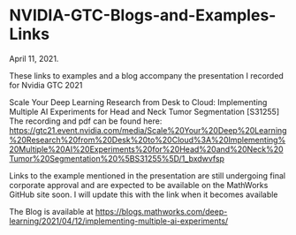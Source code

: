 # NVIDIA-GTC-Blogs-and-Examples-Links
April 11, 2021.

These links to examples and a blog accompany the presentation I recorded for Nvidia GTC 2021

Scale Your Deep Learning Research from Desk to Cloud: Implementing Multiple AI Experiments for Head and Neck Tumor Segmentation [S31255]
The recording and pdf can be found here: https://gtc21.event.nvidia.com/media/Scale%20Your%20Deep%20Learning%20Research%20from%20Desk%20to%20Cloud%3A%20Implementing%20Multiple%20AI%20Experiments%20for%20Head%20and%20Neck%20Tumor%20Segmentation%20%5BS31255%5D/1_bxdwvfsp

Links to the example mentioned in the presentation are still undergoing final corporate approval and are expected to be available on the MathWorks GitHub site soon.
I will update this with the link when it becomes available

The Blog is available at https://blogs.mathworks.com/deep-learning/2021/04/12/implementing-multiple-ai-experiments/
